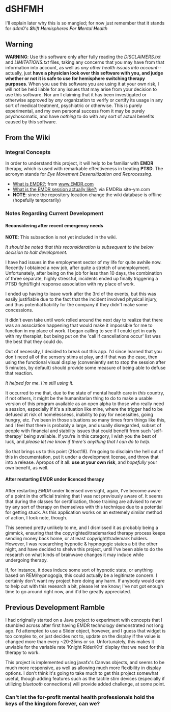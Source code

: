 # dSHFMH

I'll explain later why this is so mangled; for now just remember that it stands for _d4m0's **S**hift **H**emispheres **F**or **M**ental **H**ealth_

## Warning

**WARNING**: Use this software only after fully reading the _DISCLAIMERS.txt_ and _LIMITATIONS.txt_ files, taking any concerns that you may have from that information into account, as well as _any other health issues into account_-- actually, just **have a physician look over this software with you, and judge whether or not it is safe to use for hemisphere switching therapy purposes**.  When you use this software you are using it at your own risk, I will not be held liable for any issues that may arise from your decision to use this software.  Nor am I claiming that it has been investigated or otherwise approved by _any_ organization to verify or certify its usage in any sort of medical treatment, psychiatric or otherwise.  This is purely experimental, and my own personal success from it may be purely psychosomatic, and have _nothing_ to do with any sort of actual benefits caused by this software.

## From the Wiki

### Integral Concepts

In order to understand this project, it will help to be familiar with **EMDR** therapy, which is used with remarkable effectiveness in treating **PTSD**.  The acronym stands for _Eye Movement Desensitization and Reprocessing_.  

  * [What is EMDR?](http://www.emdr.com/what-is-emdr/); from www.EMDR.com
  * [What is the EMDR session actually like?](https://emdria.site-ym.com/page/120); via EMDRia.site-ym.com
  * **NOTE**: since the repository location change the wiki database is offline (hopefully temporarily)

### Notes Regarding Current Development

#### Reconsidering after recent emergency needs

**NOTE**: This subsection is not yet included in the wiki.

_It should be noted that this reconsideration is subsequent to the below decision to halt development._

I have had issues in the employment sector of my life for quite awhile now.  Recently I obtained a new job, after quite a stretch of unemployment.  Unfortunately, after being on the job for less than 10 days, the combination of three separate, highly stressful, incidents ended up finally triggering a PTSD fight/flight response association with my place of work.

I ended up having to leave work after the 3rd of the events, but this was easily justifiable due to the fact that the incident involved physical injury, and thus potential liability for the company if they didn't make some concessions.

It didn't even take until work rolled around the next day to realize that there was an association happening that would make it impossible for me to function in my place of work.  I began calling to see if I could get in early with my therapist, but being put on the 'call if cancellations occur' list was the best that they could do.

Out of necessity, I decided to break out this app.  I'd since learned that you don't need all of the sensory stims at play, and if that was the case, then using the functional visual display (conveniently set to stop the session after 5 minutes, by default) should provide some measure of being able to defuse that reaction.

_It helped for me.  I'm still using it._

It occurred to me that, due to the state of mental health care in _this_ country, if not others, it might be the humanitarian thing to do to make a usable version of this program available as an open alpha to those who really need a session, especially if it's a situation like mine, where the trigger had to be defused at risk of homelessness, inability to pay for necessities, going hungry, etc.  I've been in those situations so many times from things like this, and I feel that there is probably a large, and usually disregarded, subset of people with financial and stability issues that could benefit from such 'self-therapy' being available.  If you're in this category, I wish you the best of luck, and _please let me know if there's anything that I can do to help_.

So that brings us to this point (21oct18).  I'm going to disclaim the hell out of this in documentation, put it under a development license, and throw that into a release.  Apropos of it all: **use at your own risk**, and _hopefully_ your own benefit, as well.

#### After restarting EMDR under licenced therapy

After restarting _EMDR_ under licensed oversight, again, I've become aware of a point in the official training that I was not previously aware of.  It seems that during the classes for certification, those training are advised to never try any sort of therapy on themselves with this technique due to a potential for getting stuck.  As this application works on an extremely similar method of action, I took note, though.

This seemed pretty unlikely to me, and I dismissed it as probably being a gimmick, ensuring that the copyrighted/trademarked therapy process keeps sending money back home, or at least copyright/trademark holders.  However, I was researching hypnotic & hypnogogic states a bit the other night, and have decided to shelve this project, until I've been able to do the research on what kinds of brainwave changes it may induce while undergoing therapy.

If, for instance, it does induce some sort of hypnotic state, or anything based on REM/hypnogogia, this could actually be a legitimate concern.  I certainly don't want my project here doing any harm.  If anybody would care to help out with this research a bit, please let me know; I've not got enough time to go around right now, and it'd be greatly appreciated.

## Previous Development Ramble

I had originally started on a Java project to experiment with concepts that I stumbled across after first having EMDR technology demonstrated not long ago.  I'd attempted to use a Slider object, however, and I guess that widget is too complex to, or just decides not to, update on the display if the value is changed more than every ~20-25ms or so.  Unfortunately, this makes it unviable for the variable rate 'Knight Rider/Kitt' display that we need for this therapy to work.

This project is implemented using javafx's Canvas objects, and seems to be much more responsive, as well as allowing much more flexibility in display options.  I don't think it's going to take much to get this project somewhat useful, though adding features such as the tactile stim devices (especially if utilizing _bluetooth_ connections) will provide added challenge, at some
point.

### Can't let the for-profit mental health professionals hold the keys of the kingdom forever, can we?

